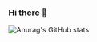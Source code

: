 ### Hi there 👋

<!--
Hello mọi người mình là Hoàng

- 🔭 I’m currently working on HIT - HaUI
- 🌱 I’m currently learning Web
-->
![Anurag's GitHub stats](https://github-readme-stats.vercel.app/api?username=anuraghazra&show_icons=true&theme=radical)
